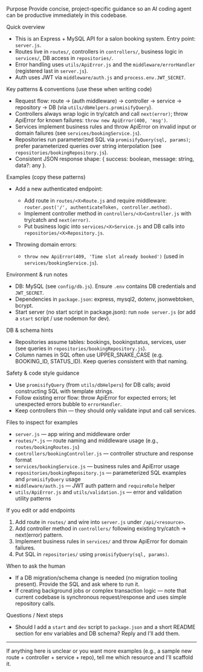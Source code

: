 Purpose
Provide concise, project-specific guidance so an AI coding agent can be productive immediately in this codebase.

Quick overview
- This is an Express + MySQL API for a salon booking system. Entry point: `server.js`.
- Routes live in `routes/`, controllers in `controllers/`, business logic in `services/`, DB access in `repositories/`.
- Error handling uses `utils/ApiError.js` and the `middleware/errorHandler` (registered last in `server.js`).
- Auth uses JWT via `middleware/auth.js` and `process.env.JWT_SECRET`.

Key patterns & conventions (use these when writing code)
- Request flow: route -> (auth middleware) -> controller -> service -> repository -> DB (via `utils/dbHelpers.promisifyQuery`).
- Controllers always wrap logic in try/catch and call `next(error)`; throw ApiError for known failures: `throw new ApiError(400, 'msg')`.
- Services implement business rules and throw ApiError on invalid input or domain failures (see `services/bookingService.js`).
- Repositories run parameterized SQL via `promisifyQuery(sql, params)`; prefer parameterized queries over string interpolation (see `repositories/bookingRepository.js`).
- Consistent JSON response shape: { success: boolean, message: string, data?: any }.

Examples (copy these patterns)
- Add a new authenticated endpoint:
  - Add route in `routes/<X>Route.js` and require middleware: `router.post('/', authenticateToken, controller.method)`.
  - Implement controller method in `controllers/<X>Controller.js` with try/catch and `next(error)`.
  - Put business logic into `services/<X>Service.js` and DB calls into `repositories/<X>Repository.js`.

- Throwing domain errors:
  - `throw new ApiError(409, 'Time slot already booked')` (used in `services/bookingService.js`).

Environment & run notes
- DB: MySQL (see `config/db.js`). Ensure `.env` contains DB credentials and `JWT_SECRET`.
- Dependencies in `package.json`: express, mysql2, dotenv, jsonwebtoken, bcrypt.
- Start server (no start script in package.json): run `node server.js` (or add a `start` script / use nodemon for dev).

DB & schema hints
- Repositories assume tables: bookings, bookingstatus, services, user (see queries in `repositories/bookingRepository.js`).
- Column names in SQL often use UPPER_SNAKE_CASE (e.g. BOOKING_ID, STATUS_ID). Keep queries consistent with that naming.

Safety & code style guidance
- Use `promisifyQuery` (from `utils/dbHelpers`) for DB calls; avoid constructing SQL with template strings.
- Follow existing error flow: throw ApiError for expected errors; let unexpected errors bubble to `errorHandler`.
- Keep controllers thin — they should only validate input and call services.

Files to inspect for examples
- `server.js` — app wiring and middleware order
- `routes/*.js` — route naming and middleware usage (e.g., `routes/bookingRoutes.js`)
- `controllers/bookingController.js` — controller structure and response format
- `services/bookingService.js` — business rules and ApiError usage
- `repositories/bookingRepository.js` — parameterized SQL examples and `promisifyQuery` usage
- `middleware/auth.js` — JWT auth pattern and `requireRole` helper
- `utils/ApiError.js` and `utils/validation.js` — error and validation utility patterns

If you edit or add endpoints
1. Add route in `routes/` and wire into `server.js` under `/api/<resource>`.
2. Add controller method in `controllers/` following existing try/catch -> next(error) pattern.
3. Implement business rules in `services/` and throw ApiError for domain failures.
4. Put SQL in `repositories/` using `promisifyQuery(sql, params)`.

When to ask the human
- If a DB migration/schema change is needed (no migration tooling present). Provide the SQL and ask where to run it.
- If creating background jobs or complex transaction logic — note that current codebase is synchronous request/response and uses simple repository calls.

Questions / Next steps
- Should I add a `start` and `dev` script to `package.json` and a short README section for env variables and DB schema? Reply and I'll add them.

---
If anything here is unclear or you want more examples (e.g., a sample new route + controller + service + repo), tell me which resource and I'll scaffold it.
